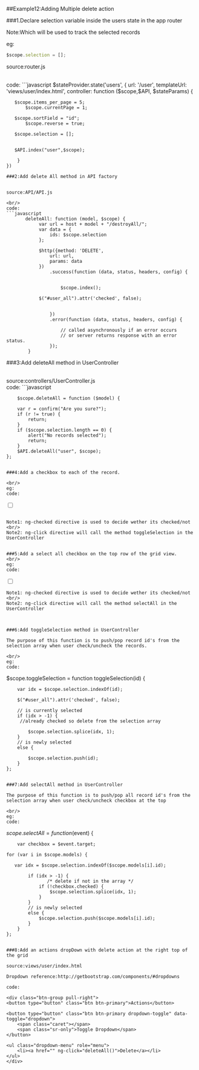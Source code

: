##Example12:Adding Multiple delete action 

###1.Declare selection variable inside the users state in the app router

Note:Which will be used to track the selected records

eg:
```javascript
$scope.selection = [];
```

source:router.js

<br/>
code:
```javascript
 $stateProvider.state('users', {
        url: '/user',
        templateUrl: 'views/user/index.html',
        controller: function ($scope,$API, $stateParams) {
	  
	   $scope.items_per_page = 5;
           $scope.currentPage = 1;
	   
	   $scope.sortField = "id";
           $scope.reverse = true;
	   
	   $scope.selection = [];
	    
	    
	   $API.index("user",$scope);
        
        }
    })

```
###2:Add delete All method in API factory


source:API/API.js

<br/>
code:
```javascript
       deleteAll: function (model, $scope) {
            var url = host + model + "/destroyAll/";
            var data = {
                ids: $scope.selection
            };

            $http({method: 'DELETE',
                url: url,
                params: data
            })
                .success(function (data, status, headers, config) {
                   
                   
                    $scope.index();
		    
		    $("#user_all").attr('checked', false);
 

                })
                .error(function (data, status, headers, config) {
                   
                    // called asynchronously if an error occurs
                    // or server returns response with an error status.
                });
        }

```

###3:Add deleteAll method in UserController

<br/>
source:controllers/UserController.js

<br/>
code:
```javascript
  
  
        $scope.deleteAll = function ($model) {
	  
        var r = confirm("Are you sure?");
        if (r != true) {
            return;
        }
        if ($scope.selection.length == 0) {
            alert("No records selected");
            return;
        }
        $API.deleteAll("user", $scope);
    };
        
```

###4:Add a checkbox to each of the record.

<br/>
eg:
code:
```
<td>
      <input id="{{user.id}}" type="checkbox" value="{{user.id}}" ng-checked="selection.indexOf(user.id) > -1" ng-click="toggleSelection(user.id)"/>
</td>

```

Note1: ng-checked directive is used to decide wether its checked/not <br/>
Note2: ng-click directive will call the method toggleSelection in the UserController


###5:Add a select all checkbox on the top row of the grid view.
<br/>
eg:
code:
```
 <td>
    <input id="user_all" type="checkbox" value="" ng-click="selectAll($event)"  />
  </td>

```
Note1: ng-checked directive is used to decide wether its checked/not <br/>
Note2: ng-click directive will call the method selectAll in the UserController



###6:Add toggleSelection method in UserController

The purpose of this function is to push/pop record id's from the selection array when user check/uncheck the records.

<br/>
eg:
code:
```
 $scope.toggleSelection = function toggleSelection(id) {
      
        var idx = $scope.selection.indexOf(id);
	
        $("#user_all").attr('checked', false);
	
        // is currently selected
        if (idx > -1) {
	     //already checked so delete from the selection array
	     
            $scope.selection.splice(idx, 1);
        }
        // is newly selected
        else {
	  
            $scope.selection.push(id);
        }
    };

```

###7:Add selectAll method in UserController

The purpose of this function is to push/pop all record id's from the selection array when user check/uncheck checkbox at the top

<br/>
eg:
code:
```
  $scope.selectAll = function ($event) {
      
        var checkbox = $event.target;
      
	for (var i in $scope.models) {
        
	   var idx = $scope.selection.indexOf($scope.models[i].id);
	   
            if (idx > -1) {
	               /* delete if not in the array */
                if (!checkbox.checked) {
                    $scope.selection.splice(idx, 1);
                }
            }
            // is newly selected
            else {
                $scope.selection.push($scope.models[i].id);
            }
        }
    };

```

###8:Add an actions dropDown with delete action at the right top of the grid

source:views/user/index.html

Dropdown reference:http://getbootstrap.com/components/#dropdowns

code:
```
    <div class="btn-group pull-right">
	<button type="button" class="btn btn-primary">Actions</button>

	<button type="button" class="btn btn-primary dropdown-toggle" data-toggle="dropdown">
	    <span class="caret"></span>
	    <span class="sr-only">Toggle Dropdown</span>
	</button>

	<ul class="dropdown-menu" role="menu">
	    <li><a href="" ng-click="deleteAll()">Delete</a></li>
	</ul>
    </div>

```
